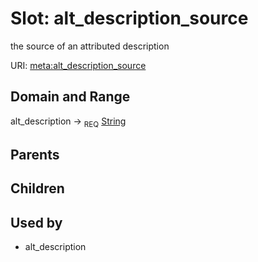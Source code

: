 
# Slot: alt_description_source


the source of an attributed description

URI: [meta:alt_description_source](https://w3id.org/biolink/biolinkml/meta/alt_description_source)


## Domain and Range

alt_description ->  <sub>REQ</sub> [String](types/String.md)

## Parents


## Children


## Used by

 * alt_description

